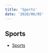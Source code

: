 ```yaml
---
title: 'Sports'
date: '2020/06/05'
---
```

## Sports
- [Sports](https://www.google.com/search?q=sports)